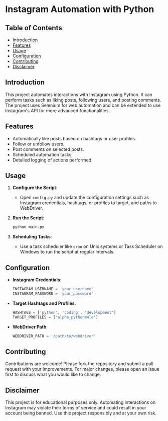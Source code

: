# Instagram Automation with Python

## Table of Contents
- [Introduction](#introduction)
- [Features](#features)
- [Usage](#usage)
- [Configuration](#configuration)
- [Contributing](#contributing)
- [Disclaimer](#disclaimer)

## Introduction
This project automates interactions with Instagram using Python. It can perform tasks such as liking posts, following users, and posting comments. The project uses Selenium for web automation and can be extended to use Instagram's API for more advanced functionalities.

## Features
- Automatically like posts based on hashtags or user profiles.
- Follow or unfollow users.
- Post comments on selected posts.
- Scheduled automation tasks.
- Detailed logging of actions performed.



## Usage
1. **Configure the Script**:
    - Open `config.py` and update the configuration settings such as Instagram credentials, hashtags, or profiles to target, and paths to WebDriver.

2. **Run the Script**:
    ```bash
    python main.py
    ```

3. **Scheduling Tasks**:
    - Use a task scheduler like `cron` on Unix systems or Task Scheduler on Windows to run the script at regular intervals.

## Configuration
- **Instagram Credentials**:
    ```python
    INSTAGRAM_USERNAME = 'your_username'
    INSTAGRAM_PASSWORD = 'your_password'
    ```
- **Target Hashtags and Profiles**:
    ```python
    HASHTAGS = ['python', 'coding', 'development']
    TARGET_PROFILES = ['alpha_pythonm4le']
    ```
- **WebDriver Path**:
    ```python
    WEBDRIVER_PATH = '/path/to/webdriver'
    ```

## Contributing
Contributions are welcome! Please fork the repository and submit a pull request with your improvements. For major changes, please open an issue first to discuss what you would like to change.


## Disclaimer
This project is for educational purposes only. Automating interactions on Instagram may violate their terms of service and could result in your account being banned. Use this project responsibly and at your own risk.
